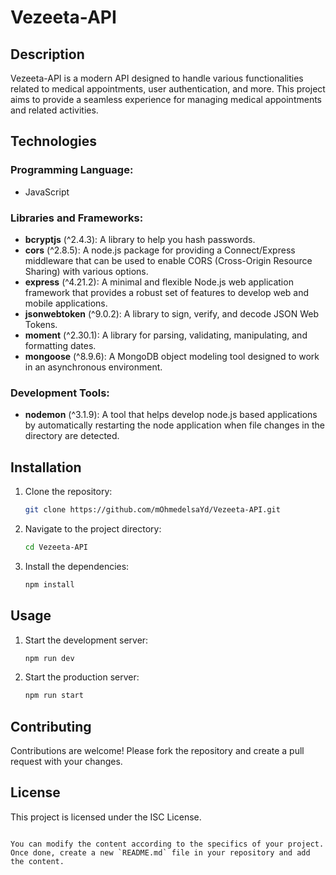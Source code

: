 
# Vezeeta-API

## Description
Vezeeta-API is a modern API designed to handle various functionalities related to medical appointments, user authentication, and more. This project aims to provide a seamless experience for managing medical appointments and related activities.

## Technologies

### Programming Language:
- JavaScript

### Libraries and Frameworks:
- **bcryptjs** (^2.4.3): A library to help you hash passwords.
- **cors** (^2.8.5): A node.js package for providing a Connect/Express middleware that can be used to enable CORS (Cross-Origin Resource Sharing) with various options.
- **express** (^4.21.2): A minimal and flexible Node.js web application framework that provides a robust set of features to develop web and mobile applications.
- **jsonwebtoken** (^9.0.2): A library to sign, verify, and decode JSON Web Tokens.
- **moment** (^2.30.1): A library for parsing, validating, manipulating, and formatting dates.
- **mongoose** (^8.9.6): A MongoDB object modeling tool designed to work in an asynchronous environment.

### Development Tools:
- **nodemon** (^3.1.9): A tool that helps develop node.js based applications by automatically restarting the node application when file changes in the directory are detected.

## Installation
1. Clone the repository:
   ```bash
   git clone https://github.com/mOhmedelsaYd/Vezeeta-API.git
   ```
2. Navigate to the project directory:
   ```bash
   cd Vezeeta-API
   ```
3. Install the dependencies:
   ```bash
   npm install
   ```

## Usage
1. Start the development server:
   ```bash
   npm run dev
   ```
2. Start the production server:
   ```bash
   npm run start
   ```

## Contributing
Contributions are welcome! Please fork the repository and create a pull request with your changes.

## License
This project is licensed under the ISC License.
```

You can modify the content according to the specifics of your project. Once done, create a new `README.md` file in your repository and add the content.
